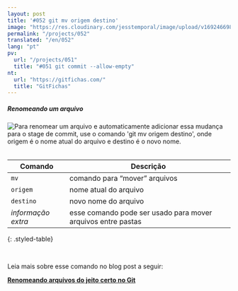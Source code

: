 ```yaml
---
layout: post
title: '#052 git mv origem destino'
image: "https://res.cloudinary.com/jesstemporal/image/upload/v1692466986/gitfichas/pt/052/052-thumbnail_wjpw5r.jpg"
permalink: "/projects/052"
translated: "/en/052"
lang: "pt"
pv:
  url: "/projects/051"
  title: "#051 git commit --allow-empty"
nt:
  url: "https://gitfichas.com/"
  title: "GitFichas"
---
```

##### Renomeando um arquivo

<img alt="Para renomear um arquivo e automaticamente adicionar essa mudança para o stage de commit, use o comando 'git mv origem destino', onde origem é o nome atual do arquivo e destino é o novo nome." src="https://res.cloudinary.com/jesstemporal/image/upload/v1692471498/gitfichas/pt/052/052-full_cu0alv.jpg"><br><br>

| Comando | Descrição |
|---------|-----------|
| `mv` | comando para “mover” arquivos |
| `origem` | nome atual do arquivo |
| `destino` | novo nome do arquivo |
| _informação extra_ | esse comando pode ser usado para mover arquivos entre pastas |
{: .styled-table}

<br>

Leia mais sobre esse comando no blog post a seguir:

<a href="https://jtemporal.com/renomeando-arquivos-no-git-do-jeito-certo/">
  <strong>Renomeando arquivos do jeito certo no Git</strong>
</a>
